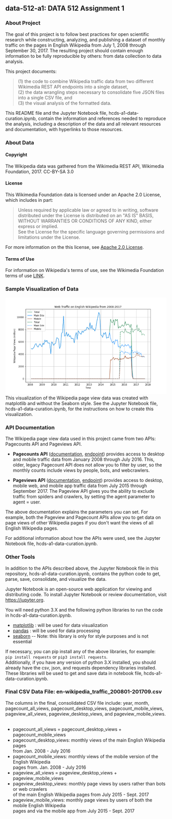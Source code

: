## data-512-a1: DATA 512 Assignment 1

### __About Project__  

  The goal of this project is to follow best practices for open scientific research while constructing, analyzing, and publishing a dataset of monthly traffic on the pages in English Wikipedia from July 1, 2008 through September 30, 2017. The resulting project should contain enough information to be fully reproducible by others: from data collection to data analysis.  

  This project documents:  
  > (1) the code to combine Wikipedia traffic data from two different Wikimedia REST API endpoints into a single dataset,  
  > (2) the data wrangling steps necessary to consolidate five JSON files into a single CSV file, and  
  > (3) the visual analysis of the formatted data.  

  This README file and the Jupyter Notebook file, hcds-a1-data-curation.ipynb, contain the information and references needed to reproduce the analysis, including a description of the data and all relevant resources and documentation, with hyperlinks to those resources.  
  
### __About Data__

#### Copyright
The Wikipedia data was gathered from the Wikimedia REST API, Wikimedia Foundation, 2017. CC-BY-SA 3.0  

#### License
This Wikimedia Foundation data is licensed under an Apache 2.0 License, which includes in part:  

> Unless required by applicable law or agreed to in writing, software  
> distributed under the License is distributed on an "AS IS" BASIS,  
> WITHOUT WARRANTIES OR CONDITIONS OF ANY KIND, either express or implied.  
> See the License for the specific language governing permissions and  
> limitations under the License.  

For more information on the this license, see [Apache 2.0 License](http://www.apache.org/licenses/LICENSE-2.0).

#### Terms of Use
For information on Wikipedia's terms of use, see the Wikimedia Foundation terms of use [LINK](https://wikimediafoundation.org/wiki/Terms_of_Use/en). 

### Sample Visualization of Data
![alt text](https://raw.githubusercontent.com/orbitse/data-512-a1/master/WikipediaDataPlot_Std.png)
This visualization of the Wikipedia page view data was created with matplotlib and without the Seaborn style. See the Jupyter Notebook file, hcds-a1-data-curation.ipynb, for the instructions on how to create this visualization.

### __API Documentation__

The Wikipedia page view data used in this project came from two APIs: Pagecounts API and Pageviews API. 

 - __Pagecounts API__ ([documentation](https://wikitech.wikimedia.org/wiki/Analytics/AQS/Legacy_Pagecounts), [endpoint](https://wikimedia.org/api/rest_v1/#!/Pagecounts_data_(legacy)/get_metrics_legacy_pagecounts_aggregate_project_access_site_granularity_start_end)) provides access to desktop and mobile traffic data from January 2008 through July 2016. This, older, legacy Pagecount API does not allow you to filter by user, so the monthly counts include views by people, bots, and webcrawlers.  

 - __Pageviews API__ ([documentation](https://wikitech.wikimedia.org/wiki/Analytics/AQS/Pageviews), [endpoint](https://wikimedia.org/api/rest_v1/#!/Pageviews_data/get_metrics_pageviews_aggregate_project_access_agent_granularity_start_end)) provides access to desktop, mobile web, and mobile app traffic data from July 2015 through September 2017. The Pageview API gives you the ability to exclude traffic from spiders and crawlers, by setting the agent parameter to agent = user.  
 
The above documentation explains the parameters you can set. For example, both the Pageview and Pagecount APIs allow you to get data on page views of other Wikipedia pages if you don't want the views of all English Wikipedia pages.  

For additional information about how the APIs were used, see the Jupyter Notebook file, hcds-a1-data-curation.ipynb.
 
### __Other Tools__

In addition to the APIs described above, the Jupyter Notebook file in this repository, hcds-a1-data-curation.ipynb, contains the python code to get, parse, save, consolidate, and visualize the data.  

Jupyter Notebook is an open-source web application for viewing and distributing code. To install Jupyter Notebook or review documentation, visit https://jupyter.org.  

You will need python 3.X and the following python libraries to run the code in hcds-a1-data-curation.ipynb.  
  - [matplotlib](https://matplotlib.org) : will be used for data visualization
  - [pandas](http://pandas.pydata.org) : will be used for data processing
  - [seaborn](http://seaborn.pydata.org) -- Note: this library is only for style purposes and is not essential
  
  If necessary, you can pip install any of the above libraries, for example:  
  `pip install requests` or `pip3 install requests`.  
  Additionally, if you have any version of python 3.X installed, you should already have the csv, json, and requests dependency libraries installed. These libraries will be used to get and save data in notebook file, hcds-a1-data-curation.ipynb. 

### Final CSV Data File: en-wikipedia_traffic_200801-201709.csv  

The columns in the final, consolidated CSV file include: year, month, pagecount_all_views, pagecount_desktop_views, pagecount_mobile_views, pageview_all_views, pageview_desktop_views, and pageview_mobile_views.  

 - pagecount_all_views = pagecount_desktop_views + pagecount_mobile_views
 - pagecount_desktop_views: monthly views of the main English Wikipedia pages  
   from Jan. 2008 - July 2016
 - pagecount_mobile_views: monthly views of the mobile version of the English Wikipedia  
   pages from. Jan. 2008 - July 2016
 - pageview_all_views = pageview_desktop_views + pageview_mobile_views
 - pageview_desktop_views: monthly page views by users rather than bots or web crawlers  
   of the main English Wikipedia pages from July 2015 \- Sept. 2017
 - pageview_mobile_views: monthly page views by users of both the mobile English Wikipedia  
   pages and via the mobile app from July 2015 \- Sept. 2017  
